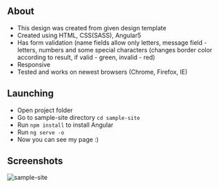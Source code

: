 ## About
* This design was created from given design template
* Created using HTML, CSS(SASS), Angular5
* Has form validation (name fields allow only letters, message field - letters, numbers and some special characters (changes border color according to result, if valid - green, invalid - red)
* Responsive
* Tested and works on newest browsers (Chrome, Firefox, IE)

## Launching
* Open project folder
* Go to sample-site directory `cd sample-site`
* Run `npm install` to install Angular
* Run `ng serve -o`
* Now you can see my page :)

## Screenshots
![sample-site](https://user-images.githubusercontent.com/17141606/40874913-0ba63396-667f-11e8-9ba2-b2f119976125.PNG)
